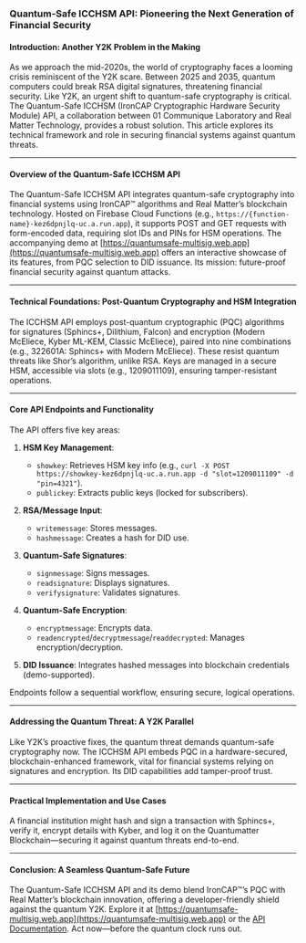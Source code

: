 ### Quantum-Safe ICCHSM API: Pioneering the Next Generation of Financial Security

#### Introduction: Another Y2K Problem in the Making

As we approach the mid-2020s, the world of cryptography faces a looming crisis reminiscent of the Y2K scare. Between 2025 and 2035, quantum computers could break RSA digital signatures, threatening financial security. Like Y2K, an urgent shift to quantum-safe cryptography is critical. The Quantum-Safe ICCHSM (IronCAP Cryptographic Hardware Security Module) API, a collaboration between 01 Communique Laboratory and Real Matter Technology, provides a robust solution. This article explores its technical framework and role in securing financial systems against quantum threats.

---

#### Overview of the Quantum-Safe ICCHSM API

The Quantum-Safe ICCHSM API integrates quantum-safe cryptography into financial systems using IronCAP™ algorithms and Real Matter’s blockchain technology. Hosted on Firebase Cloud Functions (e.g., `https://{function-name}-kez6dpnjlq-uc.a.run.app`), it supports POST and GET requests with form-encoded data, requiring slot IDs and PINs for HSM operations. The accompanying demo at [https://quantumsafe-multisig.web.app](https://quantumsafe-multisig.web.app) offers an interactive showcase of its features, from PQC selection to DID issuance. Its mission: future-proof financial security against quantum attacks.

---

#### Technical Foundations: Post-Quantum Cryptography and HSM Integration

The ICCHSM API employs post-quantum cryptographic (PQC) algorithms for signatures (Sphincs+, Dilithium, Falcon) and encryption (Modern McEliece, Kyber ML-KEM, Classic McEliece), paired into nine combinations (e.g., 322601A: Sphincs+ with Modern McEliece). These resist quantum threats like Shor’s algorithm, unlike RSA. Keys are managed in a secure HSM, accessible via slots (e.g., 1209011109), ensuring tamper-resistant operations.

---

#### Core API Endpoints and Functionality

The API offers five key areas:

1. **HSM Key Management**:  
   - `showkey`: Retrieves HSM key info (e.g., `curl -X POST https://showkey-kez6dpnjlq-uc.a.run.app -d "slot=1209011109" -d "pin=4321"`).  
   - `publickey`: Extracts public keys (locked for subscribers).

2. **RSA/Message Input**:  
   - `writemessage`: Stores messages.  
   - `hashmessage`: Creates a hash for DID use.

3. **Quantum-Safe Signatures**:  
   - `signmessage`: Signs messages.  
   - `readsignature`: Displays signatures.  
   - `verifysignature`: Validates signatures.

4. **Quantum-Safe Encryption**:  
   - `encryptmessage`: Encrypts data.  
   - `readencrypted`/`decryptmessage`/`readdecrypted`: Manages encryption/decryption.

5. **DID Issuance**: Integrates hashed messages into blockchain credentials (demo-supported).

Endpoints follow a sequential workflow, ensuring secure, logical operations.

---

#### Addressing the Quantum Threat: A Y2K Parallel

Like Y2K’s proactive fixes, the quantum threat demands quantum-safe cryptography now. The ICCHSM API embeds PQC in a hardware-secured, blockchain-enhanced framework, vital for financial systems relying on signatures and encryption. Its DID capabilities add tamper-proof trust.

---

#### Practical Implementation and Use Cases

A financial institution might hash and sign a transaction with Sphincs+, verify it, encrypt details with Kyber, and log it on the Quantumatter Blockchain—securing it against quantum threats end-to-end.

---

#### Conclusion: A Seamless Quantum-Safe Future

The Quantum-Safe ICCHSM API and its demo blend IronCAP™’s PQC with Real Matter’s blockchain innovation, offering a developer-friendly shield against the quantum Y2K. Explore it at [https://quantumsafe-multisig.web.app](https://quantumsafe-multisig.web.app) or the [API Documentation](api/README.md). Act now—before the quantum clock runs out.
